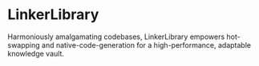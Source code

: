 # LinkerLibrary
Harmoniously amalgamating codebases, LinkerLibrary empowers hot-swapping and native-code-generation for a high-performance, adaptable knowledge vault.
